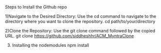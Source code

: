 Steps to Install the Github repo

1)Navigate to the Desired Directory:
Use the cd command to navigate to the directory where you want to clone the repository.
cd path/to/your/directory

2)Clone the Repository:
Use the git clone command followed by the copied URL.
git clone https://github.com/siddheshhr/ACM_MyntraClone

3) Installing the nodemodules
   npm install 

